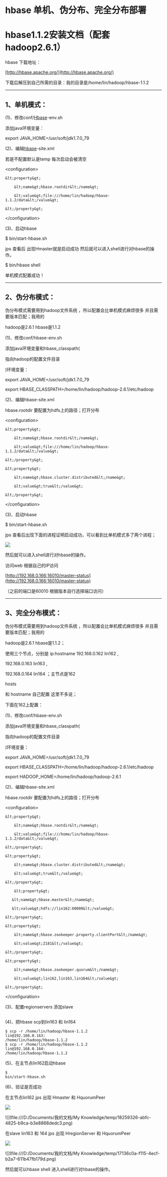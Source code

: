 # hbase 单机、伪分布、完全分布部署

# **hbase1.1.2安装文档（配套hadoop2.6.1）**

hbase 下载地址：

[http://hbase.apache.org/](http://hbase.apache.org/)

下载后解压到自己所需的目录：我的目录是/home/lin/hadoop/hbase-1.1.2

---

## **1、单机模式：**

\(1\)、修改conf/[Hbase](http://lib.csdn.net/base/hbase)-env.sh

添加java环境变量：

export JAVA\_HOME=/usr/soft/jdk1.7.0\_79

\(2\)、编辑[hbase](http://lib.csdn.net/base/hbase)-site.xml

若是不配置默认是temp 每次启动会被清空

&lt;configuration&gt;

```
&lt;property&gt;

    &lt;name&gt;hbase.rootdir&lt;/name&gt;

    &lt;value&gt;file:///home/lin/hadoop/hbase-1.1.2/data&lt;/value&gt;

&lt;/property&gt;
```

&lt;/configuration&gt;

\(3\)、启动hbase

$ bin/start-hbase.sh

jps 查看后 出现Hmaster就是启动成功 然后就可以进入shell进行对hbase的操作。

$ bin/hbase shell

单机模式配置成功！

---

## **2、伪分布模式：**

伪分布模式需要用到hadoop文件系统 ，所以配置会比单机模式麻烦很多 并且需要版本匹配；我用的

hadoop是2.6.1 hbase是1.1.2

\(1\)、修改conf/hbase-env.sh

添加java环境变量和hbase\_classpath\(

指向hadoop的配置文件目录

\)环境变量：

export JAVA\_HOME=/usr/soft/jdk1.7.0\_79

export HBASE\_CLASSPATH=/home/lin/hadoop/hadoop-2.6.1/etc/hadoop

\(2\)、编辑hbase-site.xml

hbase.rootdir 要配置为hdfs上的路径；打开分布

&lt;configuration&gt;

```
&lt;property&gt;

    &lt;name&gt;hbase.rootdir&lt;/name&gt;

    &lt;value&gt;file:///home/lin/hadoop/hbase-1.1.2/data&lt;/value&gt;

&lt;/property&gt;

&lt;property&gt;

    &lt;name&gt;hbase.cluster.distributed&lt;/name&gt;

    &lt;value&gt;true&lt;/value&gt;

&lt;/property&gt;
```

&lt;/configuration&gt;

\(3\)、启动hbase

$ bin/start-hbase.sh

jps 查看后出现下面的进程证明启动成功，可以看到比单机模式多了两个进程；

![](http://img.blog.csdn.net/20151028104552306?watermark/2/text/aHR0cDovL2Jsb2cuY3Nkbi5uZXQv/font/5a6L5L2T/fontsize/400/fill/I0JBQkFCMA==/dissolve/70/gravity/Center)

然后就可以进入shell进行对hbase的操作。

访问web 根据自己的IP访问

[http://192.168.0.166:16010/master-status](http://192.168.0.166:16010/master-status)

（之前的端口是60010  根据版本自行选择端口访问）

---

## **3、完全分布模式：**

伪分布模式需要用到hadoop文件系统 ，所以配置会比单机模式麻烦很多 并且需要版本匹配；我用的

hadoop是2.6.1 hbase是1.1.2；

使用三个节点，分别是   ip:hostname    192.168.0.162    lin162   ,

192.168.0.163    lin163 ,

192.168.0.164    lin164  ；主节点是162

hosts

和 hostname 自己配置 这里不多说；

下面在162上配置：

\(1\)、修改conf/hbase-env.sh

添加java环境变量和hbase\_classpath\(

指向hadoop的配置文件目录

\)环境变量：

export JAVA\_HOME=/usr/soft/jdk1.7.0\_79 

export HBASE\_CLASSPATH=/home/lin/hadoop/hadoop-2.6.1/etc/hadoop

export HADOOP\_HOME=/home/lin/hadoop/hadoop-2.6.1

\(2\)、编辑hbase-site.xml

hbase.rootdir 要配置为hdfs上的路径；打开分布

&lt;configuration&gt;

    &lt;property&gt;

		&lt;name&gt;hbase.rootdir&lt;/name&gt;

		&lt;value&gt;file:///home/lin/hadoop/hbase-1.1.2/data&lt;/value&gt;

	&lt;/property&gt;

	&lt;property&gt;

		&lt;name&gt;hbase.cluster.distributed&lt;/name&gt;

		&lt;value&gt;true&lt;/value&gt;

	&lt;/property&gt;

        &lt;property&gt;

	   &lt;name&gt;hbase.master&lt;/name&gt;

	   &lt;value&gt;hdfs://lin162:60000&lt;/value&gt;

	&lt;/property&gt;

	&lt;property&gt;

		&lt;name&gt;hbase.zookeeper.property.clientPort&lt;/name&gt;

		&lt;value&gt;2181&lt;/value&gt;

	&lt;/property&gt;

	&lt;property&gt;

		&lt;name&gt;hbase.zookeeper.quorum&lt;/name&gt;

		&lt;value&gt;lin162,lin163,lin164&lt;/value&gt;

	&lt;/property&gt;

&lt;/configuration&gt;

\(3\)、配置regionservers 添加slave

```

```

\(4\)、把hbase scp到lin163 和 lin164

```
$ scp -r /home/lin/hadoop/hbase-1.1.2
lin@192.168.0.163:
/home/lin/hadoop/hbase-1.1.2
$ scp -r /home/lin/hadoop/hbase-1.1.2
lin@192.168.0.164:
/home/lin/hadoop/hbase-1.1.2
```

\(5\)、在主节点lin162启动hbase

```
$  
bin/start-hbase.sh
```

\(6\)、验证是否成功

在主节点lin162 jps 出现  Hmaster 和 HquorumPeer

![](http://img.blog.csdn.net/20151028104051400?watermark/2/text/aHR0cDovL2Jsb2cuY3Nkbi5uZXQv/font/5a6L5L2T/fontsize/400/fill/I0JBQkFCMA==/dissolve/70/gravity/Center)

![](file:///D:/Documents/我的文档/My Knowledge/temp/18259326-abfc-4825-b9ca-b3e8868dedc3.png)

在slave lin163 和 164 jps 出现  HregionServer 和 HquorumPeer

![](http://img.blog.csdn.net/20151028104100964?watermark/2/text/aHR0cDovL2Jsb2cuY3Nkbi5uZXQv/font/5a6L5L2T/fontsize/400/fill/I0JBQkFCMA==/dissolve/70/gravity/Center)

![](file:///D:/Documents/我的文档/My Knowledge/temp/17136c0a-f115-4ecf-b2a7-611b47fb179d.png)

然后就可以hbase shell  进入shell进行对hbase的操作。

